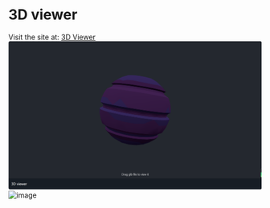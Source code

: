 # 3D viewer
Visit the site at: [3D Viewer](https://3dv.ruskcode.top)
![img.png](img.png)![image](https://github.com/user-attachments/assets/8195fbac-99af-4b52-84f1-bd8a73b701d3)

